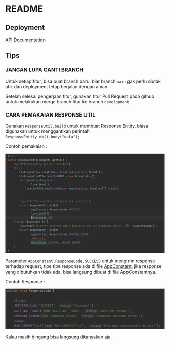 # README

## Deployment

[API Documentation](http://ec2-18-206-213-94.compute-1.amazonaws.com/api/swagger-ui/index.html)

## Tips

### JANGAN LUPA GANTI BRANCH
Untuk setiap fitur, bisa buat branch baru. biar branch `main` gak perlu diutak atik dan deployment tetap berjalan dengan aman.

Setelah selesai pengerjaan fitur, gunakan fitur Pull Request pada github untuk melakukan merge branch fitur ke branch `development`.

### CARA PEMAKAIAN RESPONSE UTIL

Gunakan `ResponseUtil.build` untuk membuat Response Entity, biasa digunakan untuk menggantikan perintah `ResponseEntity.ok().body("data");`

Contoh pemakaian :

![Service](https://github.com/Fel-1/Memo/blob/master/Picture/Response%20Util%20Tutorial/ServiceResponseUtil.jpg)

Parameter `AppConstant.ResponseCode.SUCCESS` untuk mengirim response terhadap request, tipe tipe response ada di file [AppConstant](./src/main/java/com/capstone/booking/constant/AppConstant.java), jika response yang dibutuhkan tidak ada, bisa langsung dibuat di file AppConstantnya.

Contoh Response : 

![ResponseCode](https://github.com/Fel-1/Memo/blob/master/Picture/Response%20Util%20Tutorial/ResponseCode.jpg)

Kalau masih bingung bisa langsung ditanyakan aja.